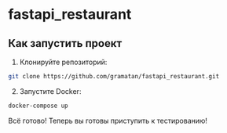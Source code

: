 # fastapi_restaurant

## Как запустить проект

1. Клонируйте репозиторий:

```bash
git clone https://github.com/gramatan/fastapi_restaurant.git
```

2. Запустите Docker:

```bash
docker-compose up
```

Всё готово! Теперь вы готовы приступить к тестированию!
